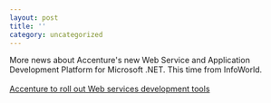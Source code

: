```yaml
---
layout: post
title: ''
category: uncategorized
---
```


More news about Accenture's new Web Service and Application Development Platform for Microsoft .NET.  This time from InfoWorld.
<br />
<br /><a href="http://www.infoworld.com/articles/hn/xml/02/05/21/020521hnaccenture.xml">Accenture to roll out Web services development tools</a>
